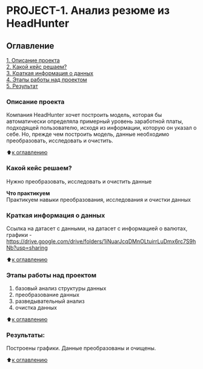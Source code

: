 # PROJECT-1. Анализ резюме из HeadHunter

## Оглавление  
[1. Описание проекта](#Описание-проекта)  
[2. Какой кейс решаем?](#Какой-кейс-решаем)  
[3. Краткая информация о данных](#Краткая-информация-о-данных)  
[4. Этапы работы над проектом](#Этапы-работы-над-проектом)  
[5. Результат](#Результаты)    

### Описание проекта    
Компания HeadHunter хочет построить модель, которая бы автоматически определяла примерный уровень заработной платы, подходящей пользователю, исходя из информации, которую он указал о себе. Но, прежде чем построить модель, данные необходимо преобразовать, исследовать и очистить. 

:arrow_up:[к оглавлению](#Оглавление)


### Какой кейс решаем?    
Нужно преобразовать, исследовать и очистить данные

**Что практикуем**     
Практикуем навыки преобразования, исследования и очистки данных


### Краткая информация о данных
Ссылка на датасет с данными, на датасет с информацией о валютах, графики - https://drive.google.com/drive/folders/1iNuarJcqDMnOLtuirrLuDmx6rc7S9hNb?usp=sharing

  
:arrow_up:[к оглавлению](#Оглавление)


### Этапы работы над проектом  
1. базовый анализ структуры данных
2. преобразование данных
3. разведывательный анализ
4. очистка данных

:arrow_up:[к оглавлению](#Оглавление)


### Результаты:  
Построены графики. Данные преобразованы и очищены.

:arrow_up:[к оглавлению](#Оглавление)





